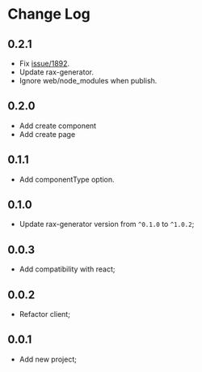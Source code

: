 # Change Log

## 0.2.1
- Fix [issue/1892](https://github.com/alibaba/rax/issues/1892).
- Update rax-generator.
- Ignore web/node_modules when publish.

## 0.2.0
- Add create component
- Add create page

## 0.1.1
- Add componentType option.

## 0.1.0

- Update rax-generator version from `^0.1.0` to `^1.0.2`;
## 0.0.3

- Add compatibility with react;

## 0.0.2

- Refactor client;

## 0.0.1

- Add new project;





